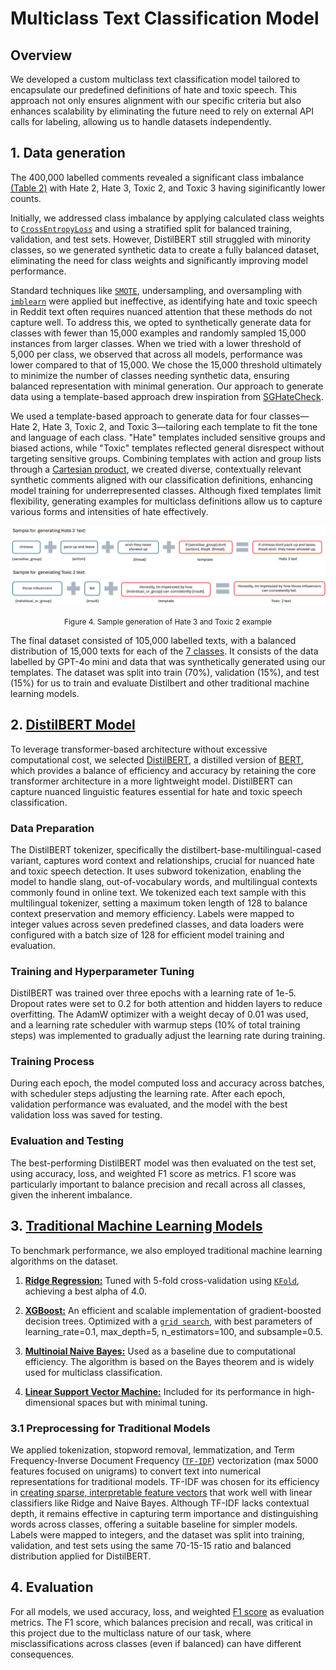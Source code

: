 # Multiclass Text Classification Model

<!-- ## 3.3 Experimental Design

_In this subsection, you should clearly explain the key steps of your model development process, such as:_

- _Algorithms: Which ML algorithms did you choose to experiment with, and why?_
- _Evaluation: Which evaluation metric did you optimise and assess the model on? Why is this the most appropriate?_
- _Training: How did you arrive at the final set of hyperparameters? How did you manage imbalanced data or regularisation?_  -->

## Overview

We developed a custom multiclass text classification model tailored to encapsulate our predefined definitions of hate and toxic speech. This approach not only ensures alignment with our specific criteria but also enhances scalability by eliminating the future need to rely on external API calls for labeling, allowing us to handle datasets independently.

## 1. Data generation

The 400,000 labelled comments revealed a significant class imbalance [(Table 2)](../data-processing/index.md#dataset) with Hate 2, Hate 3, Toxic 2, and Toxic 3 having siginificantly lower counts.

Initially, we addressed class imbalance by applying calculated class weights to [`CrossEntropyLoss`](https://pytorch.org/docs/stable/generated/torch.nn.CrossEntropyLoss.html) and using a stratified split for balanced training, validation, and test sets. However, DistilBERT still struggled with minority classes, so we generated synthetic data to create a fully balanced dataset, eliminating the need for class weights and significantly improving model performance.

Standard techniques like [`SMOTE`](https://imbalanced-learn.org/stable/references/generated/imblearn.over_sampling.SMOTE.html), undersampling, and oversampling with [`imblearn`](https://imbalanced-learn.org/stable/combine.html) were applied but ineffective, as identifying hate and toxic speech in Reddit text often requires nuanced attention that these methods do not capture well. To address this, we opted to synthetically generate data for classes with fewer than 15,000 examples and randomly sampled 15,000 instances from larger classes. When we tried with a lower threshold of 5,000 per class, we observed that across all models, performance was lower compared to that of 15,000. We chose the 15,000 threshold ultimately to minimize the number of classes needing synthetic data, ensuring balanced representation with minimal generation. Our approach to generate data using a template-based approach drew inspiration from [SGHateCheck](https://github.com/Social-AI-Studio/SGHateCheck).

We used a template-based approach to generate data for four classes—Hate 2, Hate 3, Toxic 2, and Toxic 3—tailoring each template to fit the tone and language of each class. "Hate" templates included sensitive groups and biased actions, while "Toxic" templates reflected general disrespect without targeting sensitive groups. Combining templates with action and group lists through a [Cartesian product](https://www.geeksforgeeks.org/cartesian-product-of-sets/), we created diverse, contextually relevant synthetic comments aligned with our classification definitions, enhancing model training for underrepresented classes. Although fixed templates limit flexibility, generating examples for multiclass definitions allow us to capture various forms and intensities of hate effectively.

<div align="center">

![template gen](template_generation.png)

</div>

<div align="center" style="font-size:  0.85em;">

Figure 4. Sample generation of Hate 3 and Toxic 2 example

</div>

The final dataset consisted of 105,000 labelled texts, with a balanced distribution of 15,000 texts for each of the [7 classes](../../methodology/index.md#2-class-definitions). It consists of the data labelled by GPT-4o mini and data that was synthetically generated using our templates. The dataset was split into train (70%), validation (15%), and test (15%) for us to train and evaluate Distilbert and other traditional machine learning models.

## 2. [DistilBERT Model](https://github.com/joytsy/DSA4264-Detoxify/blob/main/model-1/distilbert/model_1_distilbert.ipynb)

To leverage transformer-based architecture without excessive computational cost, we selected [DistilBERT](https://huggingface.co/docs/transformers/en/model_doc/distilbert), a distilled version of [BERT](https://huggingface.co/docs/transformers/en/model_doc/bert), which provides a balance of efficiency and accuracy by retaining the core transformer architecture in a more lightweight model. DistilBERT can capture nuanced linguistic features essential for hate and toxic speech classification.

### Data Preparation

The DistilBERT tokenizer, specifically the distilbert-base-multilingual-cased variant, captures word context and relationships, crucial for nuanced hate and toxic speech detection. It uses subword tokenization, enabling the model to handle slang, out-of-vocabulary words, and multilingual contexts commonly found in online text. We tokenized each text sample with this multilingual tokenizer, setting a maximum token length of 128 to balance context preservation and memory efficiency. Labels were mapped to integer values across seven predefined classes, and data loaders were configured with a batch size of 128 for efficient model training and evaluation.

### Training and Hyperparameter Tuning

DistilBERT was trained over three epochs with a learning rate of 1e-5. Dropout rates were set to 0.2 for both attention and hidden layers to reduce overfitting. The AdamW optimizer with a weight decay of 0.01 was used, and a learning rate scheduler with warmup steps (10% of total training steps) was implemented to gradually adjust the learning rate during training.

### Training Process

During each epoch, the model computed loss and accuracy across batches, with scheduler steps adjusting the learning rate. After each epoch, validation performance was evaluated, and the model with the best validation loss was saved for testing.

### Evaluation and Testing

The best-performing DistilBERT model was then evaluated on the test set, using accuracy, loss, and weighted F1 score as metrics. F1 score was particularly important to balance precision and recall across all classes, given the inherent imbalance.

## 3. [Traditional Machine Learning Models](https://github.com/joytsy/DSA4264-Detoxify/blob/main/model-1/classical_ml/classic_model1_15k.ipynb)

To benchmark performance, we also employed traditional machine learning algorithms on the dataset.

1. [**Ridge Regression:**](https://scikit-learn.org/dev/modules/generated/sklearn.linear_model.RidgeClassifierCV.html#sklearn.linear_model.RidgeClassifierCV) Tuned with 5-fold cross-validation using [`KFold`](https://scikit-learn.org/dev/modules/generated/sklearn.model_selection.KFold.html), achieving a best alpha of 4.0.

2. [**XGBoost:**](https://xgboost.readthedocs.io/en/stable/parameter.html) An efficient and scalable implementation of gradient-boosted decision trees. Optimized with a [`grid search`](https://scikit-learn.org/dev/modules/generated/sklearn.model_selection.GridSearchCV.html), with best parameters of learning_rate=0.1, max_depth=5, n_estimators=100, and subsample=0.5.

3. [**Multinoial Naive Bayes:**](https://scikit-learn.org/dev/modules/generated/sklearn.naive_bayes.MultinomialNB.html) Used as a baseline due to computational efficiency. The algorithm is based on the Bayes theorem and is widely used for multiclass classification.

4. [**Linear Support Vector Machine:**](https://scikit-learn.org/1.5/modules/sgd.html) Included for its performance in high-dimensional spaces but with minimal tuning.

### 3.1 Preprocessing for Traditional Models

We applied tokenization, stopword removal, lemmatization, and Term Frequency-Inverse Document Frequency ([`TF-IDF`](https://scikit-learn.org/1.5/modules/generated/sklearn.feature_extraction.text.TfidfVectorizer.html)) vectorization (max 5000 features focused on unigrams) to convert text into numerical representations for traditional models. TF-IDF was chosen for its efficiency in [creating sparse, interpretable feature vectors](https://doi.org/10.1016/j.heliyon.2024.e35945) that work well with linear classifiers like Ridge and Naive Bayes. Although TF-IDF lacks contextual depth, it remains effective in capturing term importance and distinguishing words across classes, offering a suitable baseline for simpler models. Labels were mapped to integers, and the dataset was split into training, validation, and test sets using the same 70-15-15 ratio and balanced distribution applied for DistilBERT.

## 4. Evaluation

For all models, we used accuracy, loss, and weighted [F1 score](https://scikit-learn.org/1.5/modules/generated/sklearn.metrics.f1_score.html) as evaluation metrics. The F1 score, which balances precision and recall, was critical in this project due to the multiclass nature of our task, where misclassifications across classes (even if balanced) can have different consequences.
